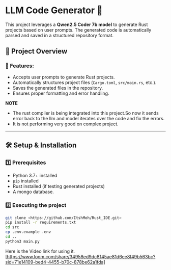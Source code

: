 # LLM Code Generator 🚀

This project leverages a **Qwen2.5 Coder 7b model** to generate Rust projects based on user prompts. The generated code is automatically parsed and saved in a structured repository format.

## 📜 Project Overview

### 🔹 Features:
- Accepts user prompts to generate Rust projects.
- Automatically structures project files (`Cargo.toml`, `src/main.rs`, etc.).
- Saves the generated files in the repository.
- Ensures proper formatting and error handling.

**NOTE**

- The rust compiler is being integrated into this project.So now it sends error back to the llm and model iterates over the code and fix the errors.
- It is not performing very good on complex project.
---

## 🛠️ Setup & Installation

### 1️⃣ Prerequisites
- Python 3.7+ installed
- `pip` installed
- Rust installed (if testing generated projects)
- A mongo database.

### 2️⃣ Executing the project
```sh
git clone <https://github.com/ItshMoh/Rust_IDE.git>
pip install -r requirements.txt
cd src
cp .env.example .env
cd ..
python3 main.py

```
Here is the Video link for using it. [https://www.loom.com/share/34958ed9dc8145ae81d6ee8f49b563bc?sid=71e14109-bed4-4455-b70c-878be62a1fda]
